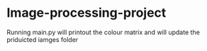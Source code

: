 # Image-processing-project
Running main.py will printout the colour matrix and will update the priduicted iamges folder
